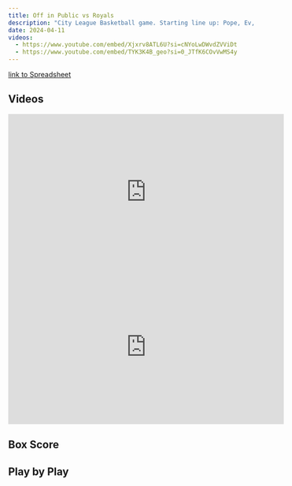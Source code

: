 ```yaml
---
title: Off in Public vs Royals
description: "City League Basketball game. Starting line up: Pope, Ev, Kelo, Dom, Tariq"
date: 2024-04-11
videos:
  - https://www.youtube.com/embed/Xjxrv8ATL6U?si=cNYoLwDWvdZVViDt
  - https://www.youtube.com/embed/TYK3K4B_geo?si=0_JTfK6COvVwMS4y
---
```


[link to Spreadsheet](https://docs.google.com/spreadsheets/d/1hvrR9tP2FrgPk3crtaIiUiTTUyudCqRBdwB7GSgAmvU/edit?usp=sharing)

<h2 id="videos" class="max-w-lg mt-4 text-2xl font-semibold leading-tight text-gray-800 dark:text-white"> Videos</h2>


<iframe width="560" height="315" src="https://www.youtube.com/embed/Xjxrv8ATL6U?si=cNYoLwDWvdZVViDt" title="YouTube video player" frameborder="0" allow="accelerometer; autoplay; clipboard-write; encrypted-media; gyroscope; picture-in-picture; web-share" referrerpolicy="strict-origin-when-cross-origin" allowfullscreen></iframe>
<br>
<iframe width="560" height="315" src="https://www.youtube.com/embed/TYK3K4B_geo?si=0_JTfK6COvVwMS4y" title="YouTube video player" frameborder="0" allow="accelerometer; autoplay; clipboard-write; encrypted-media; gyroscope; picture-in-picture; web-share" referrerpolicy="strict-origin-when-cross-origin" allowfullscreen></iframe>

<h2 id="box-score" class="max-w-lg mt-4 text-2xl font-semibold leading-tight text-gray-800 dark:text-white"> Box Score </h2>


<h2 id="play-by-play" class="max-w-lg mt-4 text-2xl font-semibold leading-tight text-gray-800 dark:text-white"> Play by Play </h2>
